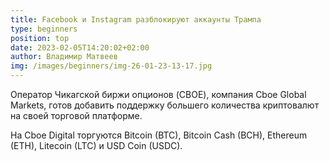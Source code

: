 ```yaml
---
title: Facebook и Instagram разблокируют аккаунты Трампа
type: beginners
position: top
date: 2023-02-05T14:20:02+02:00
author: Владимир Матвеев
img: /images/beginners/img-26-01-23-13-17.jpg
---
```

<!--StartFragment-->

Оператор Чикагской биржи опционов (CBOE), компания Cboe Global Markets, готов добавить поддержку большего количества криптовалют на своей торговой платформе.

На Cboe Digital торгуются Bitcoin (BTC), Bitcoin Cash (BCH), Ethereum (ETH), Litecoin (LTC) и USD Coin (USDC).

<!--EndFragment-->
